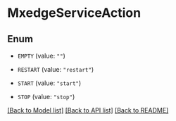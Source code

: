 # MxedgeServiceAction

## Enum


* `EMPTY` (value: `""`)

* `RESTART` (value: `"restart"`)

* `START` (value: `"start"`)

* `STOP` (value: `"stop"`)


[[Back to Model list]](../README.md#documentation-for-models) [[Back to API list]](../README.md#documentation-for-api-endpoints) [[Back to README]](../README.md)


